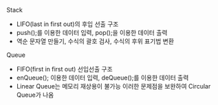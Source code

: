 Stack
 - LIFO(last in first out)의 후입 선출 구조
 - push();를 이용한 데이터 입력, pop();을 이용한 데이터 출력
 - 역순 문자열 만들기, 수식의 괄호 검사, 수식의 후위 표기법 변환

Queue
 - FIFO(first in first out) 선입선출 구조
 - enQueue(); 이용한 데이터 입력, deQueue();를 이용한 데이터 출력
 - Linear Queue는 메모리 재상용이 불가능 이러한 문제점을 보완하여 Circular Queue가 나옴